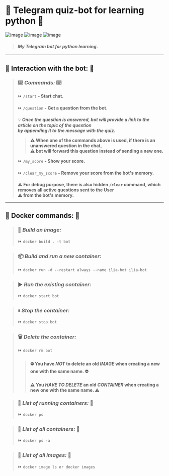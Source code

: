  # 🤖 Telegram quiz-bot for learning python 🤖

 ![image](https://img.shields.io/badge/Python-FFD43B?style=for-the-badge&logo=python&logoColor=blue)
 ![image](https://img.shields.io/badge/Telegram-2CA5E0?style=for-the-badge&logo=telegram&logoColor=white)
 ![image](https://img.shields.io/badge/Docker-2CA5E0?style=for-the-badge&logo=docker&logoColor=white)

> #### _My Telegram bot for python learning._

----

 ## 📠 Interaction with the bot: 📠

> ### ⌨️ _Commands:_ ⌨️
>
> ⏩ `/start` __- Start chat.__
> 
> ⏩ `/question` __- Get a question from the bot.__
> 
> 💡 ___Once the question is answered, bot will provide a link to the article on the topic of the question\
> by appending it to the message with the quiz.___
>
>> __⚠️ When one of the commands above is used, if there is an unanswered question in the chat,\
>> ⚠️ bot will forward this question instead of sending a new one.__
>
> ⏩ `/my_score` __- Show your score.__
> 
> ⏩ `/clear_my_score` __- Remove your score from the bot's memory.__
> 
> __⚠️ For debug purpose, there is also hidden `/clear` command,️ which removes all active questions sent to the User\
> ⚠️ from the bot's memory.__

----

 ## 🚢 Docker commands: 🚢

> ### 📝 _Build an image:_
>
> ⏩ `docker build . -t bot`

> ### 📦 _Build and run a new container:_
>
> ⏩ `docker run -d --restart always --name ilia-bot ilia-bot`

> ### ▶️ _Run the existing container:_
>
> ⏩ `docker start bot`

> ### ⏸ _Stop the container:_
>
> ⏩ `docker stop bot`

> ### 🗑  _Delete the container:_
>
> ⏩ `docker rm bot`
>
>> #### ⛔️ You have _NOT_ to delete an old _IMAGE_ when creating a new one with the same name. ⛔️
>>
>> #### ⚠️ You _HAVE TO DELETE_ an old _CONTAINER_ when creating a new one with the same name. ⚠️

> ### 🛂 _List of running containers:_ 🛂
>
> ⏩ `docker ps`

> ### 🛅 _List of all containers:_ 🛅
>
> ⏩ `docker ps -a`

> ### 🛃 _List of all images:_ 🛃
>
> ⏩ `docker image ls or docker images`
